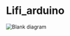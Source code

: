 # Lifi_arduino 


![Blank diagram](https://github.com/user-attachments/assets/044555b2-fc8b-4824-a5cd-dca0b4d350b6)
